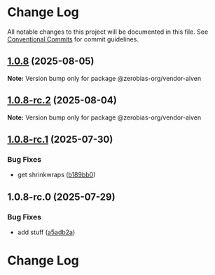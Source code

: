 # Change Log

All notable changes to this project will be documented in this file.
See [Conventional Commits](https://conventionalcommits.org) for commit guidelines.

## [1.0.8](https://github.com/zerobias-org/vendor/compare/@zerobias-org/vendor-aiven@1.0.8-rc.2...@zerobias-org/vendor-aiven@1.0.8) (2025-08-05)

**Note:** Version bump only for package @zerobias-org/vendor-aiven





## [1.0.8-rc.2](https://github.com/zerobias-org/vendor/compare/@zerobias-org/vendor-aiven@1.0.8-rc.1...@zerobias-org/vendor-aiven@1.0.8-rc.2) (2025-08-04)

**Note:** Version bump only for package @zerobias-org/vendor-aiven





## [1.0.8-rc.1](https://github.com/zerobias-org/vendor/compare/@zerobias-org/vendor-aiven@1.0.8-rc.0...@zerobias-org/vendor-aiven@1.0.8-rc.1) (2025-07-30)


### Bug Fixes

* get shrinkwraps ([b189bb0](https://github.com/zerobias-org/vendor/commit/b189bb0cf53ad66427530ccc0eab7824527942d3))





## 1.0.8-rc.0 (2025-07-29)


### Bug Fixes

* add stuff ([a5adb2a](https://github.com/zerobias-org/vendor/commit/a5adb2aecd0670c42e9077affecb6a047bf30fc6))





# Change Log
